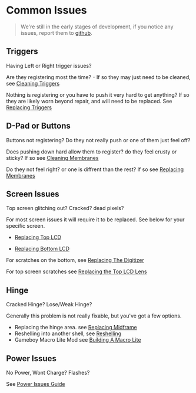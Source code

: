 # Common Issues

> We're still in the early stages of development, if you notice any issues, report them to [github](https://github.com/WurmForge/wiki).

## Triggers
Having Left or Right trigger issues?

Are they registering most the time? - If so they may just need to be cleaned, see [Cleaning Triggers](../cleaning-triggers)

Nothing is registering or you have to push it very hard to get anything? If so they are likely worn beyond repair, and will need to be replaced. See [Replacing Triggers](../replacing-triggers)

## D-Pad or Buttons
Buttons not registering? Do they not really push or one of them just feel off?

Does pushing down hard allow them to register? do they feel crusty or sticky? If so see [Cleaning Membranes](../cleaning-membranes)

Do they not feel right? or one is diffrent than the rest? If so see [Replacing Membranes](../replacing-membranes)

## Screen Issues
Top screen glitching out? Cracked? dead pixels?

For most screen issues it will require it to be replaced. See below for your specific screen.

- [Replacing Top LCD](../replacing-top-lcd)

- [Replacing Bottom LCD](../replacing-bottom-lcd)

For scratches on the bottom, see [Replacing The Digitizer](../replacing-the-digitizer)

For top screen scratches see [Replacing the Top LCD Lens](../replacing-top-lens)

## Hinge
Cracked Hinge? Lose/Weak Hinge?

Generally this problem is not really fixable, but you've got a few options.

- Replacing the hinge area. see [Replacing Midframe](../replacing-midframe)
- Reshelling into another shell, see [Reshelling](../reshelling)
- Gameboy Macro Lite Mod see [Building A Macro Lite](../macro-lite)

## Power Issues
No Power, Wont Charge? Flashes?

See [Power Issues Guide](../power-issues-guide)
